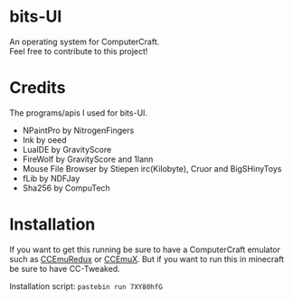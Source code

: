 # bits-UI
An operating system for ComputerCraft.<br>
Feel free to contribute to this project!

# Credits
The programs/apis I used for bits-UI.

- NPaintPro by NitrogenFingers
- Ink by oeed
- LuaIDE by GravityScore
- FireWolf by GravityScore and 1lann
- Mouse File Browser by Stiepen irc(Kilobyte), Cruor and BigSHinyToys
- fLib by NDFJay
- Sha256 by CompuTech

# Installation
If you want to get this running be sure to have a ComputerCraft emulator such as <a href="http://www.computercraft.info/forums2/index.php?/topic/18789-ccemuredux-computercraft-emulator-redux/">CCEmuRedux</a> or <a href="https://emux.cc/">CCEmuX</a>. But if you want to run this in minecraft be sure to have CC-Tweaked.

Installation script: `pastebin run 7XY80hfG`
